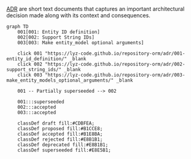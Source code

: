 [ADR](https://lyz-code.github.io/blue-book/adr/) are short text documents that
captures an important architectural decision made along with its context and
consequences.

```mermaid
graph TD
    001[001: Entity ID definition]
    002[002: Support String IDs]
    003[003: Make entity_model optional arguments]

    click 001 "https://lyz-code.github.io/repository-orm/adr/001-entity_id_definition/" _blank
    click 002 "https://lyz-code.github.io/repository-orm/adr/002-support_string_ids/" _blank
    click 003 "https://lyz-code.github.io/repository-orm/adr/003-make_entity_models_optional_arguments/" _blank

    001 -- Partially superseeded --> 002

    001:::superseeded
    002:::accepted
    003:::accepted

    classDef draft fill:#CDBFEA;
    classDef proposed fill:#B1CCE8;
    classDef accepted fill:#B1E8BA;
    classDef rejected fill:#E8B1B1;
    classDef deprecated fill:#E8B1B1;
    classDef superseeded fill:#E8E5B1;
```

